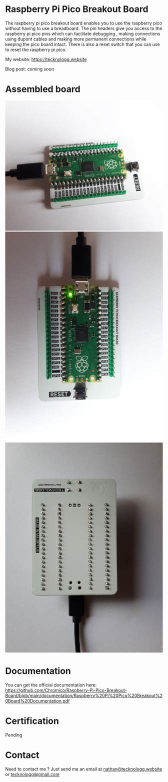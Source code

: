 # Raspberry Pi Pico Breakout Board

The raspberry pi pico breakout board enables you to use the raspberry pico without having to use a breadboard. The pin headers give you access to the raspberry pi pico pins which can facilitate debugging , making connections using dupont cables and making more permanent connections while keeping the pico board intact.  There is also a reset switch that you can use to reset the raspberry pi pico.

My website: https://tecknologg.website

Blog post: coming soon


# Assembled board


![picture](https://github.com/Chromico/Raspberry-Pi-Pico-Breakout-Board/blob/main/photos/1.jpg)
![picture](https://github.com/Chromico/Raspberry-Pi-Pico-Breakout-Board/blob/main/photos/2.jpg)
![picture](https://github.com/Chromico/Raspberry-Pi-Pico-Breakout-Board/blob/main/photos/3.jpg)

# Documentation
You can get the official documentation here: https://github.com/Chromico/Raspberry-Pi-Pico-Breakout-Board/blob/main/documentation/Raspberry%20Pi%20Pico%20Breakout%20Board%20Documentation.pdf

# Certification
Pending


# Contact

Need to contact me ? Just send me an email at nathan@tecknologg.website or tecknologg@gmail.com
